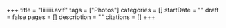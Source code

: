 +++
title = "Iiiiiiii.avif"
tags = ["Photos"]
categories = []
startDate = ""
draft = false
pages = []
description = ""
citations = []
+++
